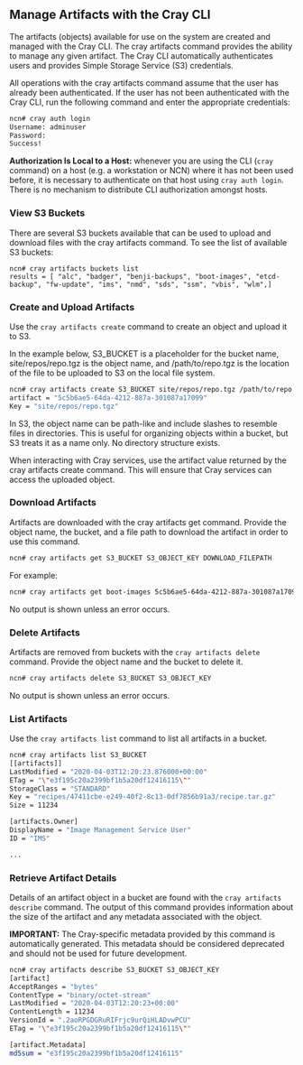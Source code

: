 ## Manage Artifacts with the Cray CLI

The artifacts \(objects\) available for use on the system are created and managed with the Cray CLI. The cray artifacts command provides the ability to manage any given artifact. The Cray CLI automatically authenticates users and provides Simple Storage Service \(S3\) credentials.

All operations with the cray artifacts command assume that the user has already been authenticated. If the user has not been authenticated with the Cray CLI, run the following command and enter the appropriate credentials:

```bash
ncn# cray auth login
Username: adminuser
Password:
Success!
```

**Authorization Is Local to a Host:** whenever you are using the CLI (`cray` command) on a host (e.g. a workstation or NCN) where it has not been used before, it is necessary to authenticate on that host using `cray auth login`.  There is no mechanism to distribute CLI authorization amongst hosts.

### View S3 Buckets

There are several S3 buckets available that can be used to upload and download files with the cray artifacts command. To see the list of available S3 buckets:

```screen
ncn# cray artifacts buckets list
results = [ "alc", "badger", "benji-backups", "boot-images", "etcd-backup", "fw-update", "ims", "nmd", "sds", "ssm", "vbis", "wlm",] 
```

### Create and Upload Artifacts

Use the `cray artifacts create` command to create an object and upload it to S3.

In the example below, S3\_BUCKET is a placeholder for the bucket name, site/repos/repo.tgz is the object name, and /path/to/repo.tgz is the location of the file to be uploaded to S3 on the local file system.

```bash
ncn# cray artifacts create S3_BUCKET site/repos/repo.tgz /path/to/repo.tgz
artifact = "5c5b6ae5-64da-4212-887a-301087a17099"
Key = "site/repos/repo.tgz"
```

In S3, the object name can be path-like and include slashes to resemble files in directories. This is useful for organizing objects within a bucket, but S3 treats it as a name only. No directory structure exists.

When interacting with Cray services, use the artifact value returned by the cray artifacts create command. This will ensure that Cray services can access the uploaded object.

### Download Artifacts

Artifacts are downloaded with the cray artifacts get command. Provide the object name, the bucket, and a file path to download the artifact in order to use this command.

```bash
ncn# cray artifacts get S3_BUCKET S3_OBJECT_KEY DOWNLOAD_FILEPATH
```

For example:

```bash
ncn# cray artifacts get boot-images 5c5b6ae5-64da-4212-887a-301087a17099 /path/to/downloads/dl-repo.tgz
```

No output is shown unless an error occurs.

### Delete Artifacts

Artifacts are removed from buckets with the `cray artifacts delete` command. Provide the object name and the bucket to delete it.

```bash
ncn# cray artifacts delete S3_BUCKET S3_OBJECT_KEY
```

No output is shown unless an error occurs.

### List Artifacts

Use the `cray artifacts list` command to list all artifacts in a bucket.

```bash
ncn# cray artifacts list S3_BUCKET
[[artifacts]]
LastModified = "2020-04-03T12:20:23.876000+00:00"
ETag = "\"e3f195c20a2399bf1b5a20df12416115\""
StorageClass = "STANDARD"
Key = "recipes/47411cbe-e249-40f2-8c13-0df7856b91a3/recipe.tar.gz"
Size = 11234

[artifacts.Owner]
DisplayName = "Image Management Service User"
ID = "IMS"

...
```

### Retrieve Artifact Details

Details of an artifact object in a bucket are found with the `cray artifacts describe` command. The output of this command provides information about the size of the artifact and any metadata associated with the object.

**IMPORTANT:** The Cray-specific metadata provided by this command is automatically generated. This metadata should be considered deprecated and should not be used for future development.

```bash
ncn# cray artifacts describe S3_BUCKET S3_OBJECT_KEY
[artifact]
AcceptRanges = "bytes"
ContentType = "binary/octet-stream"
LastModified = "2020-04-03T12:20:23+00:00"
ContentLength = 11234
VersionId = ".2aoRPGDGRuRIFrjc9urQiHLADvwPCU"
ETag = "\"e3f195c20a2399bf1b5a20df12416115\""

[artifact.Metadata]
md5sum = "e3f195c20a2399bf1b5a20df12416115"
```




